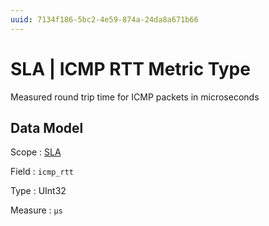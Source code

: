```yaml
---
uuid: 7134f186-5bc2-4e59-874a-24da8a671b66
---
```

# SLA | ICMP RTT Metric Type

Measured round trip time for ICMP packets in microseconds

## Data Model

Scope
: [SLA](../metric-scopes-reference/sla.md)

Field
: `icmp_rtt`

Type
: UInt32

Measure
: `μs`

